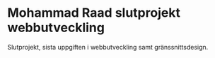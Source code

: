 # Mohammad Raad slutprojekt webbutveckling
Slutprojekt, sista uppgiften i webbutveckling samt gränssnittsdesign.
